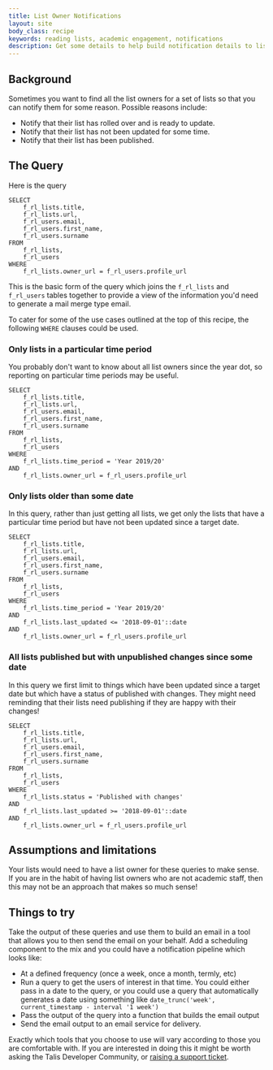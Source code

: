 ```yaml
---
title: List Owner Notifications
layout: site
body_class: recipe
keywords: reading lists, academic engagement, notifications
description: Get some details to help build notification details to list owners
---
```


## Background

Sometimes you want to find all the list owners for a set of lists so that you can notify them for some reason. Possible reasons include:

* Notify that their list has rolled over and is ready to update.
* Notify that their list has not been updated for some time.
* Notify that their list has been published.

## The Query

Here is the query

```redshift
SELECT
    f_rl_lists.title,
    f_rl_lists.url,
    f_rl_users.email,
    f_rl_users.first_name,
    f_rl_users.surname
FROM
    f_rl_lists,
    f_rl_users
WHERE
    f_rl_lists.owner_url = f_rl_users.profile_url
```

This is the basic form of the query which joins the `f_rl_lists` and `f_rl_users` tables together to provide a view of the information you'd need to generate a mail merge type email.

To cater for some of the use cases outlined at the top of this recipe, the following `WHERE` clauses could be used.

### Only lists in a particular time period

You probably don't want to know about all list owners since the year dot, so reporting on particular time periods may be useful.

```redshift
SELECT
    f_rl_lists.title,
    f_rl_lists.url,
    f_rl_users.email,
    f_rl_users.first_name,
    f_rl_users.surname
FROM
    f_rl_lists,
    f_rl_users
WHERE
    f_rl_lists.time_period = 'Year 2019/20'
AND
    f_rl_lists.owner_url = f_rl_users.profile_url
```

### Only lists older than some date

In this query, rather than just getting all lists, we get only the lists that have a particular time period but have not been updated since a target date. 

```redshift
SELECT
    f_rl_lists.title,
    f_rl_lists.url,
    f_rl_users.email,
    f_rl_users.first_name,
    f_rl_users.surname
FROM
    f_rl_lists,
    f_rl_users
WHERE
    f_rl_lists.time_period = 'Year 2019/20'
AND
    f_rl_lists.last_updated <= '2018-09-01'::date 
AND
    f_rl_lists.owner_url = f_rl_users.profile_url
```

### All lists published but with unpublished changes since some date

In this query we first limit to things which have been updated since a target date but which have a status of published with changes.  They might need reminding that their lists need publishing if they are happy with their changes! 

```redshift
SELECT
    f_rl_lists.title,
    f_rl_lists.url,
    f_rl_users.email,
    f_rl_users.first_name,
    f_rl_users.surname
FROM
    f_rl_lists,
    f_rl_users
WHERE
    f_rl_lists.status = 'Published with changes'
AND
    f_rl_lists.last_updated >= '2018-09-01'::date 
AND
    f_rl_lists.owner_url = f_rl_users.profile_url
```

## Assumptions and limitations

Your lists would need to have a list owner for these queries to make sense.  If you are in the habit of having list owners who are not academic staff, then this may not be an approach that makes so much sense!

## Things to try 

Take the output of these queries and use them to build an email in a tool that allows you to then send the email on your behalf.  Add a scheduling component to the mix and you could have a notification pipeline which looks like:

* At a defined frequency (once a week, once a month, termly, etc)
* Run a query to get the users of interest in that time. You could either pass in a date to the query, or you could use a query that automatically generates a date using something like `date_trunc('week', current_timestamp - interval '1 week')`
* Pass the output of the query into a function that builds the email output
* Send the email output to an email service for delivery.

Exactly which tools that you choose to use will vary according to those you are comfortable with. If you are interested in doing this it might be worth asking the Talis Developer Community, or [raising a support ticket](https://support.talis.com).